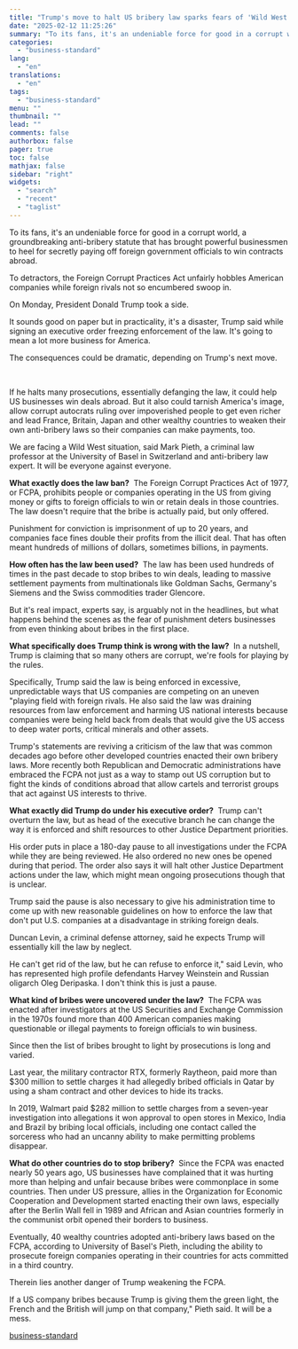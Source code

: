 ```yaml
---
title: "Trump's move to halt US bribery law sparks fears of 'Wild West' deals"
date: "2025-02-12 11:25:26"
summary: "To its fans, it's an undeniable force for good in a corrupt world, a groundbreaking anti-bribery statute that has brought powerful businessmen to heel for secretly paying off foreign government officials to win contracts abroad. To detractors, the Foreign Corrupt Practices Act unfairly hobbles American companies while foreign rivals not..."
categories:
  - "business-standard"
lang:
  - "en"
translations:
  - "en"
tags:
  - "business-standard"
menu: ""
thumbnail: ""
lead: ""
comments: false
authorbox: false
pager: true
toc: false
mathjax: false
sidebar: "right"
widgets:
  - "search"
  - "recent"
  - "taglist"
---
```


To its fans, it's an undeniable force for good in a corrupt world, a groundbreaking anti-bribery statute that has brought powerful businessmen to heel for secretly paying off foreign government officials to win contracts abroad.

To detractors, the Foreign Corrupt Practices Act unfairly hobbles American companies while foreign rivals not so encumbered swoop in.

On Monday, President Donald Trump took a side.

It sounds good on paper but in practicality, it's a disaster, Trump said while signing an executive order freezing enforcement of the law. It's going to mean a lot more business for America.

The consequences could be dramatic, depending on Trump's next move.

 

If he halts many prosecutions, essentially defanging the law, it could help US businesses win deals abroad. But it also could tarnish America's image, allow corrupt autocrats ruling over impoverished people to get even richer and lead France, Britain, Japan and other wealthy countries to weaken their own anti-bribery laws so their companies can make payments, too.

We are facing a Wild West situation, said Mark Pieth, a criminal law professor at the University of Basel in Switzerland and anti-bribery law expert. It will be everyone against everyone.

**What exactly does the law ban?** 
The Foreign Corrupt Practices Act of 1977, or FCPA, prohibits people or companies operating in the US from giving money or gifts to foreign officials to win or retain deals in those countries. The law doesn't require that the bribe is actually paid, but only offered.

Punishment for conviction is imprisonment of up to 20 years, and companies face fines double their profits from the illicit deal. That has often meant hundreds of millions of dollars, sometimes billions, in payments.

**How often has the law been used?** 
The law has been used hundreds of times in the past decade to stop bribes to win deals, leading to massive settlement payments from multinationals like Goldman Sachs, Germany's Siemens and the Swiss commodities trader Glencore.

But it's real impact, experts say, is arguably not in the headlines, but what happens behind the scenes as the fear of punishment deters businesses from even thinking about bribes in the first place.

**What specifically does Trump think is wrong with the law?** 
In a nutshell, Trump is claiming that so many others are corrupt, we're fools for playing by the rules.

Specifically, Trump said the law is being enforced in excessive, unpredictable ways that US companies are competing on an uneven "playing field with foreign rivals. He also said the law was draining resources from law enforcement and harming US national interests because companies were being held back from deals that would give the US access to deep water ports, critical minerals and other assets.

Trump's statements are reviving a criticism of the law that was common decades ago before other developed countries enacted their own bribery laws. More recently both Republican and Democratic administrations have embraced the FCPA not just as a way to stamp out US corruption but to fight the kinds of conditions abroad that allow cartels and terrorist groups that act against US interests to thrive.

**What exactly did Trump do under his executive order?** 
Trump can't overturn the law, but as head of the executive branch he can change the way it is enforced and shift resources to other Justice Department priorities.

His order puts in place a 180-day pause to all investigations under the FCPA while they are being reviewed. He also ordered no new ones be opened during that period. The order also says it will halt other Justice Department actions under the law, which might mean ongoing prosecutions though that is unclear.

Trump said the pause is also necessary to give his administration time to come up with new reasonable guidelines on how to enforce the law that don't put U.S. companies at a disadvantage in striking foreign deals.

Duncan Levin, a criminal defense attorney, said he expects Trump will essentially kill the law by neglect.

He can't get rid of the law, but he can refuse to enforce it," said Levin, who has represented high profile defendants Harvey Weinstein and Russian oligarch Oleg Deripaska. I don't think this is just a pause.

**What kind of bribes were uncovered under the law?** 
The FCPA was enacted after investigators at the US Securities and Exchange Commission in the 1970s found more than 400 American companies making questionable or illegal payments to foreign officials to win business.

Since then the list of bribes brought to light by prosecutions is long and varied.

Last year, the military contractor RTX, formerly Raytheon, paid more than $300 million to settle charges it had allegedly bribed officials in Qatar by using a sham contract and other devices to hide its tracks.

In 2019, Walmart paid $282 million to settle charges from a seven-year investigation into allegations it won approval to open stores in Mexico, India and Brazil by bribing local officials, including one contact called the sorceress who had an uncanny ability to make permitting problems disappear.

**What do other countries do to stop bribery?** 
Since the FCPA was enacted nearly 50 years ago, US businesses have complained that it was hurting more than helping and unfair because bribes were commonplace in some countries. Then under US pressure, allies in the Organization for Economic Cooperation and Development started enacting their own laws, especially after the Berlin Wall fell in 1989 and African and Asian countries formerly in the communist orbit opened their borders to business.

Eventually, 40 wealthy countries adopted anti-bribery laws based on the FCPA, according to University of Basel's Pieth, including the ability to prosecute foreign companies operating in their countries for acts committed in a third country.

Therein lies another danger of Trump weakening the FCPA.

If a US company bribes because Trump is giving them the green light, the French and the British will jump on that company," Pieth said. It will be a mess.

[business-standard](https://www.business-standard.com/world-news/trump-s-move-to-halt-us-bribery-law-sparks-fears-of-wild-west-deals-125021200136_1.html)
